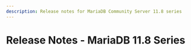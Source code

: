```yaml
---
description: Release notes for MariaDB Community Server 11.8 series
---
```


# Release Notes - MariaDB 11.8 Series

